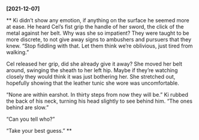 **[2021-12-07]**

**
Ki didn’t show any emotion, if anything on the surface he seemed more at ease. He heard Cel’s fist grip the handle of her sword, the click of the metal against her belt. Why was she so impatient? They were taught to be more discrete, to not give away signs to ambushers and pursuers that they knew. “Stop fiddling with that. Let them think we’re oblivious, just tired from walking.”

Cel released her grip, did she already give it away? She moved her belt around, swinging the sheath to her left hip. Maybe if they’re watching closely they would think it was just bothering her. She stretched out, hopefully showing that the leather tunic she wore was uncomfortable. 

“None are within earshot. In thirty steps from now they will be.” Ki rubbed the back of his neck, turning his head slightly to see behind him. “The ones behind are slow.”

“Can you tell who?”

“Take your best guess.”
**